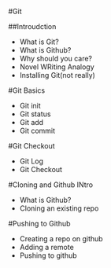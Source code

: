 #Git

##Introudction
* What is Git?
* What is Github?
* Why should you care?
* Novel WRiting Analogy
* Installing Git(not really)

#Git Basics
* Git init
* Git status
* Git add
* Git commit

#Git Checkout
* Git Log
* Git Checkout

#Cloning and Github INtro
* What is Github?
* Cloning an existing repo

#Pushing to Github
* Creating a repo on github
* Adding a remote
* Pushing to github